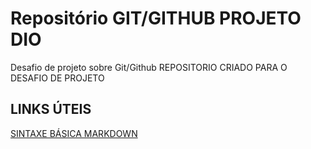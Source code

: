 # Repositório GIT/GITHUB PROJETO DIO
Desafio de projeto sobre Git/Github
REPOSITORIO CRIADO PARA O DESAFIO DE PROJETO 

## LINKS ÚTEIS 
[SINTAXE BÁSICA MARKDOWN](https://www.markdownguide.org/getting-started/)
